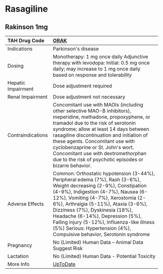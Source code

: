 # Rasagiline

## Rakinson 1mg

| TAH Drug Code      | [ORAK](https://www.tahsda.org.tw/drugs/hissearch.php?drug_code=ORAK)                                                                                                                                                                                                                                                                                                                                                                |
|:-------------------|:------------------------------------------------------------------------------------------------------------------------------------------------------------------------------------------------------------------------------------------------------------------------------------------------------------------------------------------------------------------------------------------------------------------------------------|
| Indications        | Parkinson's disease                                                                                                                                                                                                                                                                                                                                                                                                                 |
| Dosing             | Monotherapy: 1 mg once daily Adjunctive therapy with levodopa: Initial: 0.5 mg once daily; may increase to 1 mg once daily based on response and tolerability                                                                                                                                                                                                                                                                       |
| Hepatic Impairment | Dose adjustment required                                                                                                                                                                                                                                                                                                                                                                                                            |
| Renal Impairment   | Dose adjustment not necessary                                                                                                                                                                                                                                                                                                                                                                                                       |
| Contraindications  | Concomitant use with MAOIs (including other selective MAO-B inhibitors), meperidine, methadone, propoxyphene, or tramadol due to the risk of serotonin syndrome; allow at least 14 days between rasagiline discontinuation and initiation of these agents. Concomitant use with cyclobenzaprine or St. John's wort. Concomitant use with dextromethorphan due to the risk of psychotic episodes or bizarre behavior.                |
| Adverse Effects    | Common: Orthostatic hypotension (3-44%), Peripheral edema (7%), Rash (3-6%), Weight decreasing (2-9%), Constipation (4-9%), Indigestion (4-7%), Nausea (6-12%), Vomiting (4-7%), Xerostomia (2-6%), Arthralgia (5-11%), Ataxia (3-6%), Dizziness (7%), Dyskinesia (18%), Headache (6-14%), Depression (5%), Falling injury (5-12%), Influenza-like illness (5%) Serious: Hypertension (4%), Compulsive behavior, Serotonin syndrome |
| Pregnancy          | No (Limited) Human Data – Animal Data Suggest Risk                                                                                                                                                                                                                                                                                                                                                                                  |
| Lactation          | No (Limited) Human Data - Potential Toxicity                                                                                                                                                                                                                                                                                                                                                                                        |
| More Info          | [UpToDate](https://www.uptodate.com/contents/rasagiline-drug-information)                                                                                                                                                                                                                                                                                                                                                           |

